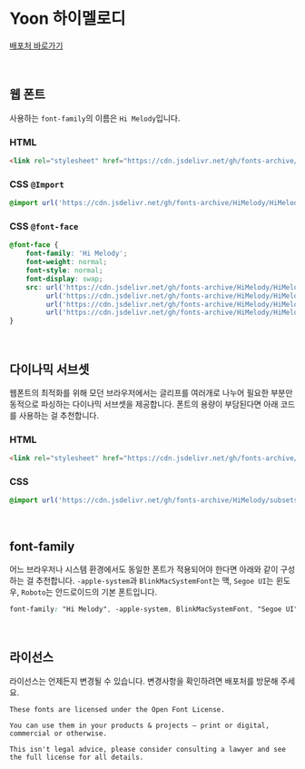 # Yoon 하이멜로디

[배포처 바로가기](https://fonts.google.com/specimen/Hi+Melody?subset=korean&preview.text=%ED%95%9C%EA%B8%80&preview.text_type=custom)

&nbsp;

## 웹 폰트

사용하는 `font-family`의 이름은 `Hi Melody`입니다.

### HTML

```html
<link rel="stylesheet" href="https://cdn.jsdelivr.net/gh/fonts-archive/HiMelody/HiMelody.css" type="text/css"/>
```

### CSS `@Import`

```css
@import url('https://cdn.jsdelivr.net/gh/fonts-archive/HiMelody/HiMelody.css');
```

### CSS `@font-face`

```css
@font-face {
    font-family: 'Hi Melody';
    font-weight: normal;
    font-style: normal;
    font-display: swap;
    src: url('https://cdn.jsdelivr.net/gh/fonts-archive/HiMelody/HiMelody.woff2') format('woff2'),
         url('https://cdn.jsdelivr.net/gh/fonts-archive/HiMelody/HiMelody.woff') format('woff'),
         url('https://cdn.jsdelivr.net/gh/fonts-archive/HiMelody/HiMelody.otf') format('opentype'),
         url('https://cdn.jsdelivr.net/gh/fonts-archive/HiMelody/HiMelody.ttf') format('truetype');
}
```

&nbsp;

## 다이나믹 서브셋

웹폰트의 최적화를 위해 모던 브라우저에서는 글리프를 여러개로 나누어 필요한 부분만 동적으로 파싱하는 다이나믹 서브셋을 제공합니다. 폰트의 용량이 부담된다면 아래 코드를 사용하는 걸 추천합니다.

### HTML

```html
<link rel="stylesheet" href="https://cdn.jsdelivr.net/gh/fonts-archive/HiMelody/subsets/HiMelody-dynamic-subset.css" type="text/css"/>
```

### CSS

```css
@import url('https://cdn.jsdelivr.net/gh/fonts-archive/HiMelody/subsets/HiMelody-dynamic-subset.css');
```

&nbsp;

## font-family

어느 브라우저나 시스템 환경에서도 동일한 폰트가 적용되어야 한다면 아래와 같이 구성하는 걸 추천합니다. `-apple-system`과 `BlinkMacSystemFont`는 맥, `Segoe UI`는 윈도우, `Roboto`는 안드로이드의 기본 폰트입니다.


```css
font-family: "Hi Melody", -apple-system, BlinkMacSystemFont, "Segoe UI", Roboto, Oxygen, Ubuntu, Cantarell, "Open Sans", "Helvetica Neue", sans-serif;
```

&nbsp;

## 라이선스

라이선스는 언제든지 변경될 수 있습니다. 변경사항을 확인하려면 배포처를 방문해 주세요.

```
These fonts are licensed under the Open Font License. 
 
You can use them in your products & projects – print or digital, commercial or otherwise. 
 
This isn't legal advice, please consider consulting a lawyer and see the full license for all details.
```
